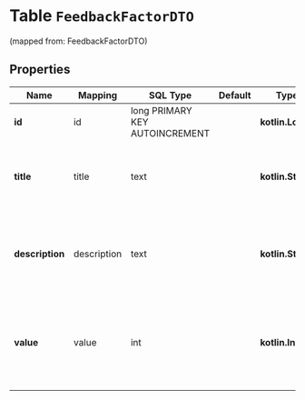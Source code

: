 
# Table `FeedbackFactorDTO`
(mapped from: FeedbackFactorDTO)

## Properties
Name | Mapping | SQL Type | Default | Type | Description | Notes
---- | ------- | -------- | ------- | ---- | ----------- | -----
**id** | id | long PRIMARY KEY AUTOINCREMENT |  | **kotlin.Long** | Идентификатор параметра. |  [optional]
**title** | title | text |  | **kotlin.String** | Название параметра. Например, &#x60;Скорость обработки заказа&#x60;. |  [optional]
**description** | description | text |  | **kotlin.String** | Описание параметра. Например, &#x60;Как быстро с вами связались для подтверждения заказа?&#x60;. |  [optional]
**value** | value | int |  | **kotlin.Int** | Оценка по параметру, указанная в отзыве: от &#x60;1&#x60; (низшая оценка) до &#x60;5&#x60; (высшая оценка).  |  [optional]







